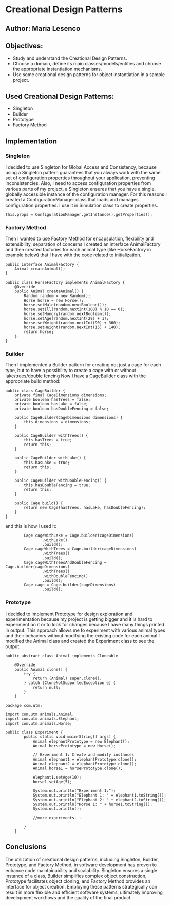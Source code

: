 # Creational Design Patterns


## Author: Maria Lesenco


## Objectives:

* Study and understand the Creational Design Patterns.
* Choose a domain, define its main classes/models/entities and choose the appropriate instantiation mechanisms.
* Use some creational design patterns for object instantiation in a sample project.


## Used Creational Design Patterns:

* Singleton
* Builder
* Prototype
* Factory Method

## Implementation

### Singleton
I decided to use Singleton for Global Access and Consistency, because using a Singleton pattern guarantees that you always work with the same set of configuration properties throughout your application, preventing inconsistencies. Also, I need to access configuration properties from various parts of my project, a Singleton ensures that you have a single, globally accessible instance of the configuration manager. For this reasons I created a ConfigurationManager class that loads and manages configuration properties.
I use it in Simulation class to create properties.
```
this.props = ConfigurationManager.getInstance().getProperties();
```

### Factory Method
Then I wanted to use Factory Method for encapsulation, flexibility and extensibility, separation of concerns
I created an interface AnimalFactory and then created factories for each animal type (like HorseFactory in example below) that I have with the code related to initialization.
```
public interface AnimalFactory {
    Animal createAnimal();
}

public class HorseFactory implements AnimalFactory {
    @Override
    public Animal createAnimal() {
        Random random = new Random();
        Horse horse = new Horse();
        horse.setMale(random.nextBoolean());
        horse.setIll(random.nextInt(100) % 10 == 0);
        horse.setHungry(random.nextBoolean());
        horse.setAge(random.nextInt(29) + 1);
        horse.setWeight(random.nextInt(90) + 360);
        horse.setHeight(random.nextInt(15) + 140);
        return horse;
    }
}
```

### Builder
Then I implemented a Builder pattern for creating not just a cage for each type, but to have a possibility to create a cage with or without lake/trees/double fencing
Now I have a CageBuilder class with the appropriate build method:

```
public class CageBuilder {
    private final CageDimensions dimensions;
    private boolean hasTrees = false;
    private boolean hasLake = false;
    private boolean hasDoubleFencing = false;

    public CageBuilder(CageDimensions dimensions) {
        this.dimensions = dimensions;
    }

    public CageBuilder withTrees() {
        this.hasTrees = true;
        return this;
    }

    public CageBuilder withLake() {
        this.hasLake = true;
        return this;
    }

    public CageBuilder withDoubleFencing() {
        this.hasDoubleFencing = true;
        return this;
    }

    public Cage build() {
        return new Cage(hasTrees, hasLake, hasDoubleFencing);
    }
}

```
and this is how I used it:
```
        Cage cageWithLake = Cage.builder(cageDimensions)
                .withLake()
                .build();
        Cage cageWithTrees = Cage.builder(cageDimensions)
                .withTrees()
                .build();
        Cage cageWithTreesAndDoubleFencing = Cage.builder(cageDimensions)
                .withTrees()
                .withDoubleFencing()
                .build();
        Cage cage = Cage.builder(cageDimensions)
                .build();
```

### Prototype
I decided to implement Prototype for design exploration and experimentation because my project is getting bigger and it is hard to experiment on it or to look for changes because I have many things printed in output. This approach allows me to experiment with various animal types and their behaviors without modifying the existing code for each animal
I modified the Animal class and created the Experiment class to see the output.

```
public abstract class Animal implements Cloneable

    @Override
    public Animal clone() {
        try {
            return (Animal) super.clone();
        } catch (CloneNotSupportedException e) {
            return null;
        }
    }

package com.utm;

import com.utm.animals.Animal;
import com.utm.animals.Elephant;
import com.utm.animals.Horse;

public class Experiment {
        public static void main(String[] args) {
            Animal elephantPrototype = new Elephant();
            Animal horsePrototype = new Horse();

            // Experiment 1: Create and modify instances
            Animal elephant1 = elephantPrototype.clone();
            Animal elephant2 = elephantPrototype.clone();
            Animal horse1 = horsePrototype.clone();

            elephant1.setAge(10);
            horse1.setAge(5);

            System.out.println("Experiment 1:");
            System.out.println("Elephant 1: " + elephant1.toString());
            System.out.println("Elephant 2: " + elephant2.toString());
            System.out.println("Horse 1: " + horse1.toString());
            System.out.println();

            //more experiments...

        }
    }

```

## Conclusions
The utilization of creational design patterns, including Singleton, Builder, Prototype, and Factory Method, in software development has proven to enhance code maintainability and scalability. Singleton ensures a single instance of a class, Builder simplifies complex object construction, Prototype facilitates object cloning, and Factory Method provides an interface for object creation. Employing these patterns strategically can result in more flexible and efficient software systems, ultimately improving development workflows and the quality of the final product.

